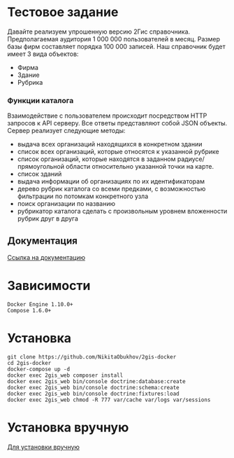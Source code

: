 # Тестовое задание

Давайте реализуем упрошенную версию 2Гис справочника. Предполагаемая аудитория 1 000 000 пользователей в месяц. Размер базы фирм составляет порядка 100 000 записей.
Наш справочник будет имеет 3 вида объектов:
* Фирма
* Здание
* Рубрика

### Функции каталога
Взаимодействие с пользователем происходит посредством HTTP запросов к API серверу. Все ответы представляют собой JSON объекты.
Сервер реализует следующие методы:
* выдача всех организаций находящихся в конкретном здании
* список всех организаций, которые относятся к указанной рубрике
* список организаций, которые находятся в заданном радиусе/прямоугольной области относительно указанной точки на карте.
* список зданий
* выдача информации об организациях по их идентификаторам
* дерево рубрик каталога со всеми предками, с возможностью фильтрации по потомкам конкретного узла
* поиск организации по названию
* рубрикатор каталога сделать с произвольным уровнем вложенности рубрик друг в друга

## Документация

[Ссылка на документацию](http://85.143.210.108:667/api/v1/doc)

# Зависимости

    Docker Engine 1.10.0+
    Compose 1.6.0+

# Установка

    git clone https://github.com/NikitaObukhov/2gis-docker
    cd 2gis-docker
    docker-compose up -d
    docker exec 2gis_web composer install
    docker exec 2gis_web bin/console doctrine:database:create
    docker exec 2gis_web bin/console doctrine:schema:create
    docker exec 2gis_web bin/console doctrine:fixtures:load
    docker exec 2gis_web chmod -R 777 var/cache var/logs var/sessions

# Установка вручную

[Для установки вручную](https://github.com/NikitaObukhov/2gis)
